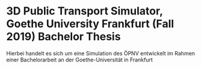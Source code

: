 # 3D Public Transport Simulator, Goethe University Frankfurt (Fall 2019) Bachelor Thesis
Hierbei handelt es sich um eine Simulation des ÖPNV entwickelt im Rahmen einer Bachelorarbeit an der Goethe-Universität in Frankfurt

